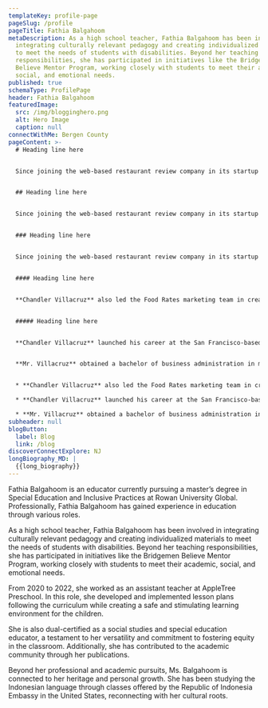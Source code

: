 ```yaml
---
templateKey: profile-page
pageSlug: /profile
pageTitle: Fathia Balgahoom
metaDescription: As a high school teacher, Fathia Balgahoom has been involved in
  integrating culturally relevant pedagogy and creating individualized materials
  to meet the needs of students with disabilities. Beyond her teaching
  responsibilities, she has participated in initiatives like the Bridgemen
  Believe Mentor Program, working closely with students to meet their academic,
  social, and emotional needs.
published: true
schemaType: ProfilePage
header: Fathia Balgahoom
featuredImage:
  src: /img/blogginghero.png
  alt: Hero Image
  caption: null
connectWithMe: Bergen County
pageContent: >-
  # Heading line here


  Since joining the web-based restaurant review company in its startup phase, **Chandler Villacruz** has spearheaded market research activities that have allowed the firm to build effective advertising campaigns and achieve sound business growth.


  ## Heading line here


  Since joining the web-based restaurant review company in its startup phase, **Chandler Villacruz** has spearheaded market research activities that have allowed the firm to build effective advertising campaigns and achieve sound business growth.


  ### Heading line here


  Since joining the web-based restaurant review company in its startup phase, **Chandler Villacruz** has spearheaded market research activities that have allowed the firm to build effective advertising campaigns and achieve sound business growth.


  #### Heading line here


  **Chandler Villacruz** also led the Food Rates marketing team in creating a successful *user rewards program* that boosted online signups by 10,000 accounts in its first 30 days. For his achievements in his field, the [San Francisco Business Times](file:///home/surajit/Downloads/executives%20(2)/executives/profile.html#) recognized him as one of its “40 Under 40” *business leaders* in 2014.


  ##### Heading line here


  **Chandler Villacruz** launched his career at the San Francisco-based Healthy Living. After only six years with the firm, he advanced from his position of marketing associate to the role of marketing director.


  **Mr. Villacruz** obtained a bachelor of business administration in marketing from the Mays Business School at Texas A&M University, where he pursued the Advertising Strategy career track. Subsequently, he earned a master of science in marketing at the University of Southern California.


  * **Chandler Villacruz** also led the Food Rates marketing team in creating a successful *user rewards program* that boosted online signups by 10,000 accounts in its first 30 days. For his achievements in his field, the [San Francisco Business Times](file:///home/surajit/Downloads/executives%20(2)/executives/profile.html#) recognized him as one of its “40 Under 40” *business leaders* in 2014.

  * **Chandler Villacruz** launched his career at the San Francisco-based Healthy Living. After only six years with the firm, he advanced from his position of marketing associate to the role of marketing director.

  * **Mr. Villacruz** obtained a bachelor of business administration in marketing from the Mays Business School at Texas A&M University, where he pursued the Advertising Strategy career track. Subsequently, he earned a master of science in marketing at the University of Southern California.
subheader: null
blogButton:
  label: Blog
  link: /blog
discoverConnectExplore: NJ
longBiography_MD: |
  {{long_biography}}
---
```

Fathia Balgahoom is an educator currently pursuing a master’s degree in Special Education and Inclusive Practices at Rowan University Global. Professionally, Fathia Balgahoom has gained experience in education through various roles.

As a high school teacher, Fathia Balgahoom has been involved in integrating culturally relevant pedagogy and creating individualized materials to meet the needs of students with disabilities. Beyond her teaching responsibilities, she has participated in initiatives like the Bridgemen Believe Mentor Program, working closely with students to meet their academic, social, and emotional needs.

From 2020 to 2022, she worked as an assistant teacher at AppleTree Preschool. In this role, she developed and implemented lesson plans following the curriculum while creating a safe and stimulating learning environment for the children.

She is also dual-certified as a social studies and special education educator, a testament to her versatility and commitment to fostering equity in the classroom. Additionally, she has contributed to the academic community through her publications.

Beyond her professional and academic pursuits, Ms. Balgahoom is connected to her heritage and personal growth. She has been studying the Indonesian language through classes offered by the Republic of Indonesia Embassy in the United States, reconnecting with her cultural roots.